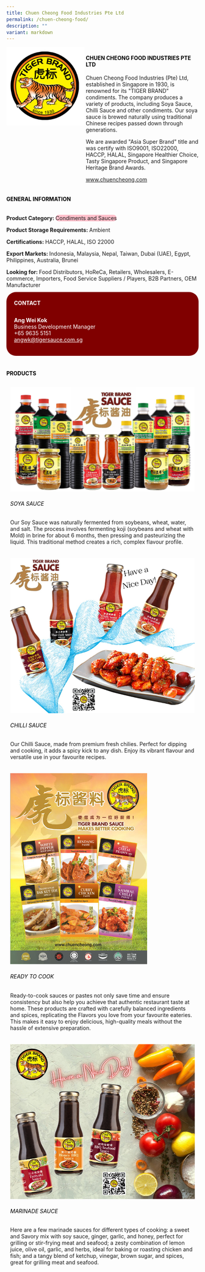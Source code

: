 ```yaml
---
title: Chuen Cheong Food Industries Pte Ltd
permalink: /chuen-cheong-food/
description: ""
variant: markdown
---
```

<div class="flex-paragraph">
	<div style="display: flex; flex-wrap: wrap;" class="flex-container">
		<div style="flex: 1 1 40%; display: block;" class="card sgds">
			<img src="/images/Chuen%20Cheong%20Food/chuen_cheong_food_logo.jpg">
		</div>
		<div style="flex: 1 1 58%; display: block; margin-left: 3px" class="card-sgds">
			<h4 style="text-transform: uppercase; color: black;"><b>Chuen Cheong Food Industries Pte Ltd</b></h4>
			<p>Chuen Cheong Food Industries (Pte) Ltd, established in Singapore in 1930, is renowned for its "TIGER BRAND" condiments. The company produces a variety of products, including Soya Sauce, Chilli Sauce and other condiments. Our soya sauce is brewed naturally using traditional Chinese recipes passed down through generations.</p>
			<p>We are awarded "Asia Super Brand" title and was certify with ISO9001, ISO22000, HACCP, HALAL, Singapore Healthier Choice, Tasty Singapore Product, and Singapore Heritage Brand Awards.</p>
			<p><a target="_blank" href="https://www.chuencheong.com">www.chuencheong.com</a></p>
		</div>
	</div>
</div>

<h4 style="text-transform: uppercase; color: black;">
	<b>General Information</b>
</h4>
<div style="display: flex; flex-wrap: wrap;" class="flex-container">
	<div style="flex: 1 1 65%; display: block; align-self: stretch" class="card sgds">
		<div class="flex-paragraph">
			<p>
				<b>Product Category: </b>
				<span style="background-color: pink; border-radius: 10px;">Condiments and Sauces</span>
			</p>
			<p>
				<b>Product Storage Requirements: </b>Ambient
			</p>
			<p>
				<b>Certifications: </b>HACCP, HALAL, ISO 22000
			</p>
			<p>
				<b>Export Markets: </b>Indonesia, Malaysia, Nepal, Taiwan, Dubai (UAE), Egypt, Philippines, Australia, Brunei
			</p>
			<p style="margin-bottom: 10px;">
				<b>Looking for: </b>Food Distributors, HoReCa, Retailers, Wholesalers, E-commerce, Importers, Food Service Suppliers / Players, B2B Partners, OEM Manufacturer
			</p>
		</div>
	</div>
	<div style="flex: 1 1 35%; padding: 10px; display: block; background-color: maroon; border-radius: 25px; align-self: center;" class="card sgds">
		<h4 style="color: white; margin-top: 10px; margin-left: 10px;">CONTACT</h4>
		<div class="flex-paragraph">
			<p style="padding: 10px; color: white;">
				<b>Ang Wei Kok</b>
				<br>Business Development Manager<br>+65 9635 5151<br>
				<a style="color: white;" href="mailto:angwk@tigersauce.com.sg">angwk@tigersauce.com.sg</a>
			</p>
		</div>
	</div>
</div>
<br>
<h4 style="text-transform: uppercase; color: black;">
	<b>Products</b>
</h4>
<div style="display: flex; flex-wrap: wrap;">
	<div style="flex: 1 1 47%; margin: 10px; display: block;" class="card sgds">
		<div style="display: block;" class="flex-image">
			<img src="/images/Chuen%20Cheong%20Food/chuen_cheong_food_product_01.jpg">
		</div>
		<div class="flex-paragraph">
			<h6 style="text-transform: uppercase; color: black;">Soya Sauce</h6>
			<p>Our Soy Sauce was naturally fermented from soybeans, wheat, water, and salt. The process involves fermenting koji (soybeans and wheat with Mold) in brine for about 6 months, then pressing and pasteurizing the liquid. This traditional method creates a rich, complex flavour profile.</p>
		</div>
	</div>
	<div style="flex: 1 1 47%; margin: 10px; display: block;" class="card sgds">
		<div style="display: block;" class="flex-image">
			<img src="/images/Chuen%20Cheong%20Food/chuen_cheong_food_product_02.jpg">
		</div>
		<div class="flex-paragraph">
			<h6 style="text-transform: uppercase; color: black;">Chilli Sauce</h6>
			<p>Our Chilli Sauce, made from premium fresh chilies. Perfect for dipping and cooking, it adds a spicy kick to any dish. Enjoy its vibrant flavour and versatile use in your favourite recipes.</p>
		</div>
	</div>
	<div style="flex: 1 1 47%; margin: 10px; display: block;" class="card sgds">
		<div style="display: block;" class="flex-image">
			<img src="/images/Chuen%20Cheong%20Food/chuen_cheong_food_product_03.jpg">
		</div>
		<div class="flex-paragraph">
			<h6 style="text-transform: uppercase; color: black;">Ready To Cook</h6>
			<p>Ready-to-cook sauces or pastes not only save time and ensure consistency but also help you achieve that authentic restaurant taste at home. These products are crafted with carefully balanced ingredients and spices, replicating the Flavors you love from your favourite eateries. This makes it easy to enjoy delicious, high-quality meals without the hassle of extensive preparation.</p>
		</div>
	</div>
	<div style="flex: 1 1 47%; margin: 10px; display: block;" class="card sgds">
		<div style="display: block;" class="flex-image">
			<img src="/images/Chuen%20Cheong%20Food/chuen_cheong_food_product_04.jpg">
		</div>
		<div class="flex-paragraph">
			<h6 style="text-transform: uppercase; color: black;">Marinade Sauce</h6>
			<p>Here are a few marinade sauces for different types of cooking: a sweet and Savory mix with soy sauce, ginger, garlic, and honey, perfect for grilling or stir-frying meat and seafood; a zesty combination of lemon juice, olive oil, garlic, and herbs, ideal for baking or roasting chicken and fish; and a tangy blend of ketchup, vinegar, brown sugar, and spices, great for grilling meat and seafood.</p>
		</div>
	</div>
</div>